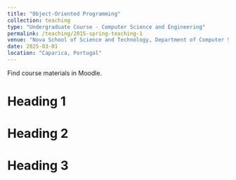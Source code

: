 ```yaml
---
title: "Object-Oriented Programming"
collection: teaching
type: "Undergraduate Course - Computer Science and Engineering"
permalink: /teaching/2015-spring-teaching-1
venue: "Nova School of Science and Technology, Department of Computer Science"
date: 2025-03-01
location: "Caparica, Portugal"
---
```


Find course materials in Moodle.

Heading 1
======

Heading 2
======

Heading 3
======
